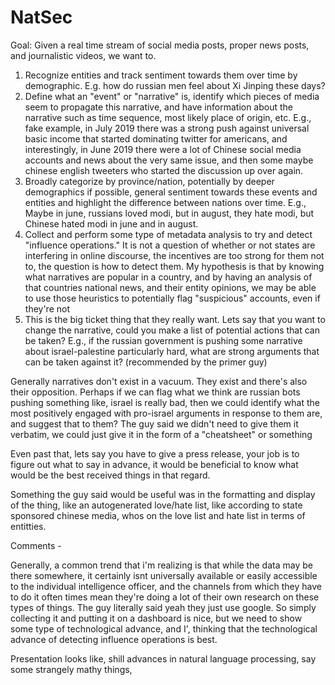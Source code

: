 # NatSec



Goal:
Given a real time stream of social media posts, proper news posts, and journalistic videos, we want to.

1. Recognize entities and track sentiment towards them over time by demographic. E.g. how do russian men feel about Xi Jinping these days? 
2. Define what an "event" or "narrative" is, identify which pieces of media seem to propagate this narrative, and have information about the narrative such as time sequence, most likely place of origin, 
etc. E.g., fake example, in July 2019 there was a strong push against universal basic income that started dominating twitter for americans, and interestingly, in June 2019 there were a lot of Chinese social media
accounts and news about the very same issue, and then some maybe chinese english tweeters who started the discussion up over again.
3. Broadly categorize by province/nation, potentially by deeper demographics if possible, general sentiment towards these events and entities and highlight the difference between nations over time. E.g., Maybe in june, russians loved
modi, but in august, they hate modi, but Chinese hated modi in june and in august. 
4. Collect and perform some type of metadata analysis to try and detect "influence operations." It is not a question of whether or not states are interfering in online discourse, the incentives are too strong for them not to, the question 
is how to detect them. My hypothesis is that by knowing what narratives are popular in a country, and by having an analysis of that countries national news, and their entity opinions, we may be able to use those heuristics
to potentially flag "suspicious" accounts, even if they're not 
5. This is the big ticket thing that they really want. Lets say that you want to change the narrative, could you make a list of potential actions that can be taken? E.g., if the russian government is pushing some 
narrative about israel-palestine particularly hard, what are strong arguments that can be taken against it? (recommended by the primer guy)

Generally narratives don't exist in a vacuum. They exist and there's also their opposition. Perhaps if we can flag what we think are russian bots pushing something like, israel is really bad, then we could identify 
what the most positively engaged with pro-israel arguments in response to them are, and suggest that to them? The guy said we didn't need to give them it verbatim, we could just give it in the form of a "cheatsheet"
or something

Even past that, lets say you have to give a press release, your job is to figure out what to say in advance, it would be beneficial to know what would be the best received things in that regard.

Something the guy said would be useful was in the formatting and display of the thing, like an autogenerated love/hate list, like according to state sponsored chinese media, whos
on the love list and hate list in terms of entitties.


Comments -

Generally, a common trend that i'm realizing is that while the data may be there somewhere, it certainly isnt universally available or easily accessible to the individual intelligence officer, and the channels
from which they have to do it often times mean they're doing a lot of their own research on these types of things. The guy literally said yeah they just use google. So simply collecting it 
and putting it on a dashboard is nice, but we need to show some type of technological advance, and I', thinking that the technological advance of detecting influence operations is best. 

Presentation looks like,
shill advances in natural language processing,
say some strangely mathy things, 